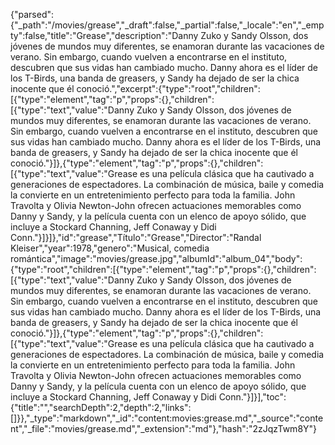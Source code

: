 {"parsed":{"_path":"/movies/grease","_draft":false,"_partial":false,"_locale":"en","_empty":false,"title":"Grease","description":"Danny Zuko y Sandy Olsson, dos jóvenes de mundos muy diferentes, se enamoran durante las vacaciones de verano. Sin embargo, cuando vuelven a encontrarse en el instituto, descubren que sus vidas han cambiado mucho. Danny ahora es el líder de los T-Birds, una banda de greasers, y Sandy ha dejado de ser la chica inocente que él conoció.","excerpt":{"type":"root","children":[{"type":"element","tag":"p","props":{},"children":[{"type":"text","value":"Danny Zuko y Sandy Olsson, dos jóvenes de mundos muy diferentes, se enamoran durante las vacaciones de verano. Sin embargo, cuando vuelven a encontrarse en el instituto, descubren que sus vidas han cambiado mucho. Danny ahora es el líder de los T-Birds, una banda de greasers, y Sandy ha dejado de ser la chica inocente que él conoció."}]},{"type":"element","tag":"p","props":{},"children":[{"type":"text","value":"Grease es una película clásica que ha cautivado a generaciones de espectadores. La combinación de música, baile y comedia la convierte en un entretenimiento perfecto para toda la familia. John Travolta y Olivia Newton-John ofrecen actuaciones memorables como Danny y Sandy, y la película cuenta con un elenco de apoyo sólido, que incluye a Stockard Channing, Jeff Conaway y Didi Conn."}]}]},"id":"grease","Título":"Grease","Director":"Randal Kleiser","year":1978,"genero":"Musical, comedia romántica","image":"movies/grease.jpg","albumId":"album_04","body":{"type":"root","children":[{"type":"element","tag":"p","props":{},"children":[{"type":"text","value":"Danny Zuko y Sandy Olsson, dos jóvenes de mundos muy diferentes, se enamoran durante las vacaciones de verano. Sin embargo, cuando vuelven a encontrarse en el instituto, descubren que sus vidas han cambiado mucho. Danny ahora es el líder de los T-Birds, una banda de greasers, y Sandy ha dejado de ser la chica inocente que él conoció."}]},{"type":"element","tag":"p","props":{},"children":[{"type":"text","value":"Grease es una película clásica que ha cautivado a generaciones de espectadores. La combinación de música, baile y comedia la convierte en un entretenimiento perfecto para toda la familia. John Travolta y Olivia Newton-John ofrecen actuaciones memorables como Danny y Sandy, y la película cuenta con un elenco de apoyo sólido, que incluye a Stockard Channing, Jeff Conaway y Didi Conn."}]}],"toc":{"title":"","searchDepth":2,"depth":2,"links":[]}},"_type":"markdown","_id":"content:movies:grease.md","_source":"content","_file":"movies/grease.md","_extension":"md"},"hash":"2zJqzTwm8Y"}
